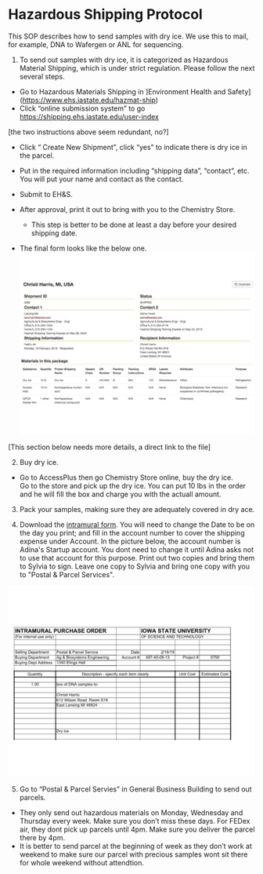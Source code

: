 # Hazardous Shipping Protocol 

This SOP describes how to send samples with dry ice.  We use this to mail, for example, DNA to Wafergen or ANL for sequencing.

1.	 To send out samples with dry ice, it is categorized as Hazardous Material Shipping, which is under strict regulation.  Please follow the next several steps.

*	Go to Hazardous Materials Shipping in ]Environment Health and Safety](https://www.ehs.iastate.edu/hazmat-ship)
*	Click “online submission system” to go https://shipping.ehs.iastate.edu/user-index


[the two instructions above seem redundant, no?]


*	Click “ Create New Shipment”, click “yes” to indicate there is dry ice in the parcel.
*	Put in the required information including “shipping data”, “contact”, etc.  You will put your name and contact as the contact. 
*	Submit to EH&S.
*	After approval, print it out to bring with you to the Chemistry Store.
    * This step is better to be done at least a day before your desired shipping date.

*  The final form looks like the below one.
![EHS hazarsdous shipping form](https://github.com/germs-lab/SOPs/blob/master/images/EHS_shippingHazarsdous_Form.jpg)

[This section below needs more details, a direct link to the file]

2. Buy dry ice.  

*	Go to AccessPlus then go Chemistry Store online, buy the dry ice.  
Go to the store and pick up the dry ice.  You can put 10 lbs in the order and he will fill the box and charge you with the actuall amount.  

3.  Pack your samples, making sure they are adequately covered in dry ace.

4. Download the [intramural form](https://iastate.app.box.com/file/420283720596).  You will need to change the Date to be on the day you print; and fill in the account number to cover the shipping expense under Account. In the picture below, the account number is Adina's Startup account. You dont need to change it until Adina asks not to use that account for this purpose.  Print out two copies and bring them to Sylvia to sign. Leave one copy to Sylvia and bring one copy with you to "Postal & Parcel Services".

![Intramural to send parcel](https://github.com/germs-lab/SOPs/blob/master/images/intramural_for_sending_parcel.jpg)


5.	Go to “Postal & Parcel Servies” in General Business Building to send out parcels.
*	They only send out hazardous materials on Monday, Wednesday and Thursday every week.  Make sure you don’t miss these days. For FEDex air, they dont pick up parcels until 4pm. Make sure you deliver the parcel there by 4pm.
*	It is better to send parcel at the beginning of week as they don’t work at weekend to make sure our parcel with precious samples wont sit there for whole weekend without attendtion.

